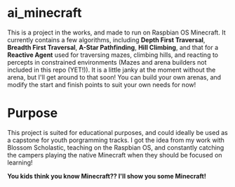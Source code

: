 # ai_minecraft
This is a project in the works, and made to run on Raspbian OS Minecraft. It currently contains a few algorithms, including **Depth First Traversal**, **Breadth First Traversal**, **A-Star Pathfinding**, **Hill Climbing**, and that for a **Reactive Agent** used for traversing mazes, climbing hills, and reacting to percepts in constrained environments (Mazes and arena builders not included in this repo (YET!)). It is a little janky at the moment without the arena, but I'll get around to that soon! You can build your own arenas, and modify the start and finish points to suit your own needs for now!

# Purpose
This project is suited for educational purposes, and could ideally be used as a capstone for youth porgramming tracks. I got the idea from my work with Blossom Scholastic, teaching on the Raspbian OS, and constantly catching the campers playing the native Minecraft when they should be focused on learning!


**You kids think you know Minecraft?? I'll show you some Minecraft!**
